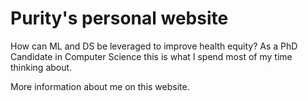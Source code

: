 # Purity's personal website

How can ML and DS be leveraged to improve health equity? As a PhD Candidate in Computer Science this is what I spend most of my time thinking about.

More information about me on this website.
